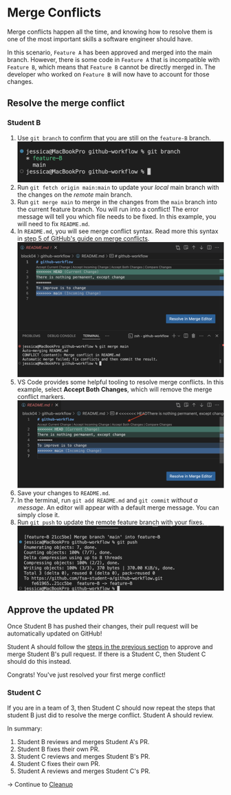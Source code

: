 # Merge Conflicts

Merge conflicts happen all the time, and knowing how to resolve them is one of the most important skills a software engineer should have.

In this scenario, `Feature A` has been approved and merged into the main branch. However, there is some code in `Feature A` that is incompatible with `Feature B`, which means that `Feature B` cannot be directly merged in. The developer who worked on `Feature B` will now have to account for those changes.

## Resolve the merge conflict

### Student B

1. Use `git branch` to confirm that you are still on the `feature-B` branch.
   ![](/images/04-merge_conflicts/1.png)
2. Run `git fetch origin main:main` to update your _local_ main branch with the changes on the _remote_ main branch.
3. Run `git merge main` to merge in the changes from the `main` branch into the current feature branch. You will run into a conflict! The error message will tell you which file needs to be fixed. In this example, you will need to fix `README.md`.
4. In `README.md`, you will see merge conflict syntax. Read more this syntax in [step 5 of GitHub's guide on merge conflicts](https://docs.github.com/en/pull-requests/collaborating-with-pull-requests/addressing-merge-conflicts/resolving-a-merge-conflict-using-the-command-line#competing-line-change-merge-conflicts).
   ![](/images/04-merge_conflicts/2.png)
5. VS Code provides some helpful tooling to resolve merge conflicts. In this example, select **Accept Both Changes**, which will remove the merge conflict markers.
   ![](/images/04-merge_conflicts/3.png)
6. Save your changes to `README.md`.
7. In the terminal, run `git add README.md` and `git commit` _without a message_. An editor will appear with a default merge message. You can simply close it.
8. Run `git push` to update the remote feature branch with your fixes.
   ![](/images/04-merge_conflicts/4.png)

## Approve the updated PR

Once Student B has pushed their changes, their pull request will be automatically updated on GitHub!

Student A should follow the [steps in the previous section](/sections/03-pull_requests.md) to approve and merge Student B's pull request. If there is a Student C, then Student C should do this instead.

Congrats! You've just resolved your first merge conflict!

### Student C

If you are in a team of 3, then Student C should now repeat the steps that student B just did to resolve the merge conflict. Student A should review.

In summary:

1. Student B reviews and merges Student A's PR.
2. Student B fixes their own PR.
3. Student C reviews and merges Student B's PR.
4. Student C fixes their own PR.
5. Student A reviews and merges Student C's PR.

→ Continue to [Cleanup](/sections/05-cleanup.md)
